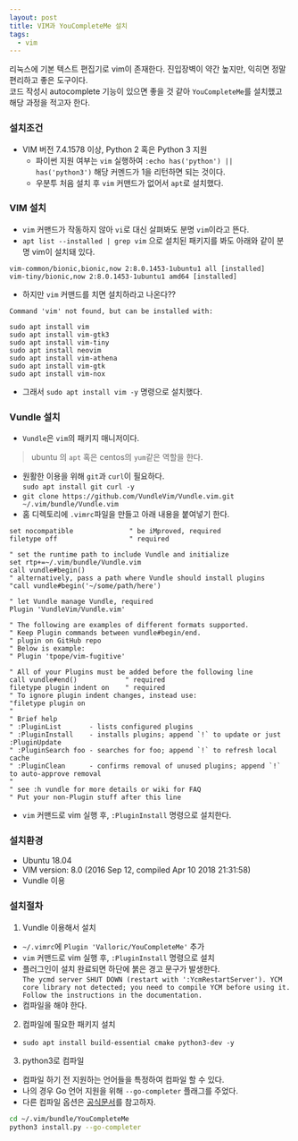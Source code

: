 ```yaml
---
layout: post
title: VIM과 YouCompleteMe 설치
tags:
  - vim
---
```


리눅스에 기본 텍스트 편집기로 vim이 존재한다. 진입장벽이 약간 높지만, 익히면 정말 편리하고 좋은 도구이다.  
코드 작성시 autocomplete 기능이 있으면 좋을 것 같아 `YouCompleteMe`를 설치했고 해당 과정을 적고자 한다.

### 설치조건
- VIM 버전 7.4.1578 이상, Python 2 혹은 Python 3 지원
  - 파이썬 지원 여부는 `vim` 실행하여 `:echo has('python') || has('python3')` 해당 커멘드가 1을 리턴하면 되는 것이다.
  - 우분투 처음 설치 후 `vim` 커맨드가 없어서 `apt`로 설치했다.

### VIM 설치
- `vim` 커맨드가 작동하지 않아 `vi`로 대신 살펴봐도 분명 `vim`이라고 뜬다.
- `apt list --installed | grep vim` 으로 설치된 패키지를 봐도 아래와 같이 분명 vim이 설치돼 있다.
```
vim-common/bionic,bionic,now 2:8.0.1453-1ubuntu1 all [installed]
vim-tiny/bionic,now 2:8.0.1453-1ubuntu1 amd64 [installed]
```
- 하지만 `vim` 커맨드를 치면 설치하라고 나온다??
```
Command 'vim' not found, but can be installed with:

sudo apt install vim
sudo apt install vim-gtk3
sudo apt install vim-tiny
sudo apt install neovim
sudo apt install vim-athena
sudo apt install vim-gtk
sudo apt install vim-nox
```
- 그래서 `sudo apt install vim -y` 명령으로 설치했다.

### Vundle 설치
- `Vundle`은 `vim`의 패키지 매니저이다.
> ubuntu 의 `apt` 혹은 centos의 `yum`같은 역할을 한다.
- 원활한 이용을 위해 `git`과 `curl`이 필요하다.  
`sudo apt install git curl -y`
- `git clone https://github.com/VundleVim/Vundle.vim.git ~/.vim/bundle/Vundle.vim`
- 홈 디렉토리에 `.vimrc`파일을 만들고 아래 내용을 붙여넣기 한다.
```
set nocompatible              " be iMproved, required
filetype off                  " required

" set the runtime path to include Vundle and initialize
set rtp+=~/.vim/bundle/Vundle.vim
call vundle#begin()
" alternatively, pass a path where Vundle should install plugins
"call vundle#begin('~/some/path/here')

" let Vundle manage Vundle, required
Plugin 'VundleVim/Vundle.vim'

" The following are examples of different formats supported.
" Keep Plugin commands between vundle#begin/end.
" plugin on GitHub repo
" Below is example:
" Plugin 'tpope/vim-fugitive'

" All of your Plugins must be added before the following line
call vundle#end()            " required
filetype plugin indent on    " required
" To ignore plugin indent changes, instead use:
"filetype plugin on
"
" Brief help
" :PluginList       - lists configured plugins
" :PluginInstall    - installs plugins; append `!` to update or just :PluginUpdate
" :PluginSearch foo - searches for foo; append `!` to refresh local cache
" :PluginClean      - confirms removal of unused plugins; append `!` to auto-approve removal
"
" see :h vundle for more details or wiki for FAQ
" Put your non-Plugin stuff after this line
```
- `vim` 커맨드로 vim 실행 후, `:PluginInstall` 명령으로 설치한다.

### 설치환경
- Ubuntu 18.04
- VIM version: 8.0 (2016 Sep 12, compiled Apr 10 2018 21:31:58)
- Vundle 이용

### 설치절차
1. Vundle 이용해서 설치
- `~/.vimrc`에 `Plugin 'Valloric/YouCompleteMe'` 추가
- `vim` 커맨드로 vim 실행 후, `:PluginInstall` 명령으로 설치
- 플러그인이 설치 완료되면 하단에 붉은 경고 문구가 발생한다.  
`The ycmd server SHUT DOWN (restart with ':YcmRestartServer'). YCM core library not detected; you need to compile YCM before using it. Follow the instructions in the documentation.`
- 컴파일을 해야 한다.
2. 컴파일에 필요한 패키지 설치
- `sudo apt install build-essential cmake python3-dev -y`
3. python3로 컴파일
- 컴파일 하기 전 지원하는 언어들을 특정하여 컴파일 할 수 있다.
- 나의 경우 Go 언어 지원을 위해 `--go-completer` 플래그를 주었다.
- 다른 컴파일 옵션은 [공식문서](https://github.com/Valloric/YouCompleteMe#linux-64-bit)를 참고하자.
```bash
cd ~/.vim/bundle/YouCompleteMe
python3 install.py --go-completer
```

